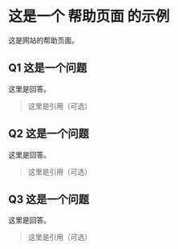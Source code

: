 # 这是一个 帮助页面 的示例

这是网站的帮助页面。



## Q1 这是一个问题

这里是回答。

> 这里是引用（可选）



## Q2 这是一个问题

这里是回答。

> 这里是引用（可选）



## Q3 这是一个问题

这里是回答。

> 这里是引用（可选）



